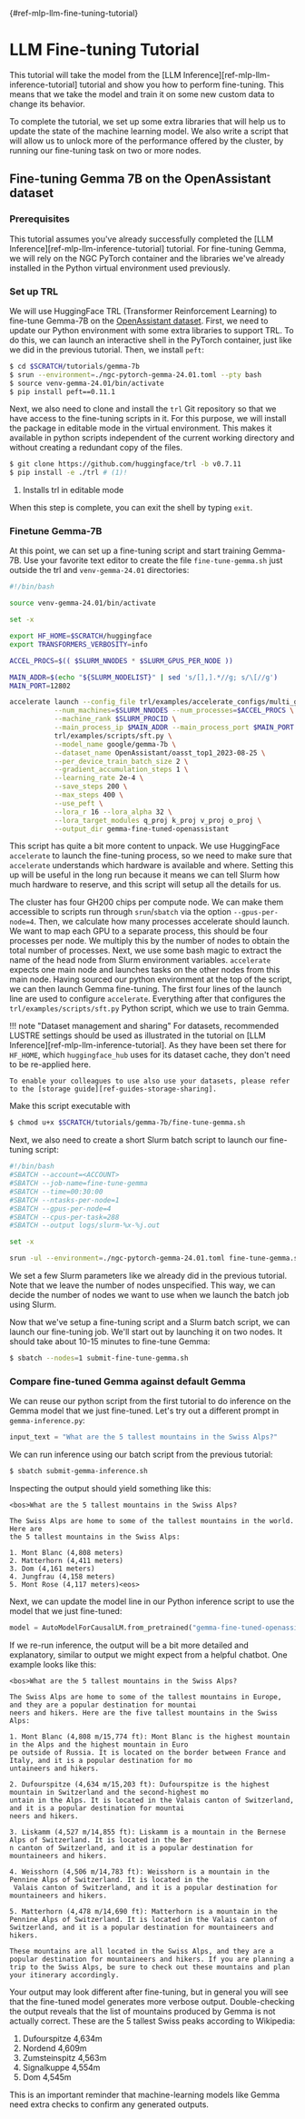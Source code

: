 [](){#ref-mlp-llm-fine-tuning-tutorial}

# LLM Fine-tuning Tutorial

This tutorial will take the model from the [LLM Inference][ref-mlp-llm-inference-tutorial] tutorial and show you how to perform fine-tuning.
This means that we take the model and train it on some new custom data to change its behavior.

To complete the tutorial, we set up some extra libraries that will help us to update the state of the machine learning model.
We also write a script that will allow us to unlock more of the performance offered by the cluster, by running our fine-tuning task on two or more nodes.

## Fine-tuning Gemma 7B on the OpenAssistant dataset

### Prerequisites

This tutorial assumes you've already successfully completed the [LLM Inference][ref-mlp-llm-inference-tutorial] tutorial.
For fine-tuning Gemma, we will rely on the NGC PyTorch container and the libraries we've already installed in the Python virtual environment used previously.

### Set up TRL

We will use HuggingFace TRL (Transformer Reinforcement Learning) to fine-tune Gemma-7B on the [OpenAssistant dataset](https://huggingface.co/datasets/OpenAssistant/oasst_top1_2023-08-25).
First, we need to update our Python environment with some extra libraries to support TRL.
To do this, we can launch an interactive shell in the PyTorch container, just like we did in the previous tutorial.
Then, we install `peft`:

```bash
$ cd $SCRATCH/tutorials/gemma-7b
$ srun --environment=./ngc-pytorch-gemma-24.01.toml --pty bash
$ source venv-gemma-24.01/bin/activate
$ pip install peft==0.11.1
```

Next, we also need to clone and install the `trl` Git repository so that we have access to the fine-tuning scripts in it.
For this purpose, we will install the package in editable mode in the virtual environment.
This makes it available in python scripts independent of the current working directory and without creating a redundant copy of the files.

```bash
$ git clone https://github.com/huggingface/trl -b v0.7.11
$ pip install -e ./trl # (1)!
```

1. Installs trl in editable mode

When this step is complete, you can exit the shell by typing `exit`.

### Finetune Gemma-7B

At this point, we can set up a fine-tuning script and start training Gemma-7B.
Use your favorite text editor to create the file `fine-tune-gemma.sh` just outside the trl and `venv-gemma-24.01` directories:

```bash title="$SCRATCH/tutorials/gemma-7b/fine-tune-gemma.sh"
#!/bin/bash

source venv-gemma-24.01/bin/activate

set -x

export HF_HOME=$SCRATCH/huggingface
export TRANSFORMERS_VERBOSITY=info

ACCEL_PROCS=$(( $SLURM_NNODES * $SLURM_GPUS_PER_NODE ))

MAIN_ADDR=$(echo "${SLURM_NODELIST}" | sed 's/[],].*//g; s/\[//g')
MAIN_PORT=12802

accelerate launch --config_file trl/examples/accelerate_configs/multi_gpu.yaml \
           --num_machines=$SLURM_NNODES --num_processes=$ACCEL_PROCS \
           --machine_rank $SLURM_PROCID \
           --main_process_ip $MAIN_ADDR --main_process_port $MAIN_PORT \
           trl/examples/scripts/sft.py \
           --model_name google/gemma-7b \
           --dataset_name OpenAssistant/oasst_top1_2023-08-25 \
           --per_device_train_batch_size 2 \
           --gradient_accumulation_steps 1 \
           --learning_rate 2e-4 \
           --save_steps 200 \
           --max_steps 400 \
           --use_peft \
           --lora_r 16 --lora_alpha 32 \
           --lora_target_modules q_proj k_proj v_proj o_proj \
           --output_dir gemma-fine-tuned-openassistant
```

This script has quite a bit more content to unpack.
We use HuggingFace `accelerate` to launch the fine-tuning process, so we need to make sure that `accelerate` understands which hardware is available and where.
Setting this up will be useful in the long run because it means we can tell Slurm how much hardware to reserve, and this script will setup all the details for us.

The cluster has four GH200 chips per compute node.
We can make them accessible to scripts run through `srun`/`sbatch` via the option `--gpus-per-node=4`.
Then, we calculate how many processes accelerate should launch.
We want to map each GPU to a separate process, this should be four processes per node.
We multiply this by the number of nodes to obtain the total number of processes.
Next, we use some bash magic to extract the name of the head node from Slurm environment variables.
`accelerate` expects one main node and launches tasks on the other nodes from this main node.
Having sourced our python environment at the top of the script, we can then launch Gemma fine-tuning.
The first four lines of the launch line are used to configure `accelerate`.
Everything after that configures the `trl/examples/scripts/sft.py` Python script, which we use to train Gemma.

!!! note "Dataset management and sharing"
    For datasets, recommended LUSTRE settings should be used as illustrated in the tutorial on [LLM Inference][ref-mlp-llm-inference-tutorial]. As they have been set there for `HF_HOME`, which `huggingface_hub` uses for its dataset cache, they don't need to be re-applied here.

    To enable your colleagues to use also use your datasets, please refer to the [storage guide][ref-guides-storage-sharing].

Make this script executable with

```bash
$ chmod u+x $SCRATCH/tutorials/gemma-7b/fine-tune-gemma.sh
```

Next, we also need to create a short Slurm batch script to launch our fine-tuning script:

```bash title="$SCRATCH/tutorials/gemma-7b/submit-fine-tune-gemma.sh"
#!/bin/bash
#SBATCH --account=<ACCOUNT>
#SBATCH --job-name=fine-tune-gemma
#SBATCH --time=00:30:00
#SBATCH --ntasks-per-node=1
#SBATCH --gpus-per-node=4
#SBATCH --cpus-per-task=288
#SBATCH --output logs/slurm-%x-%j.out

set -x

srun -ul --environment=./ngc-pytorch-gemma-24.01.toml fine-tune-gemma.sh
```

We set a few Slurm parameters like we already did in the previous tutorial.
Note that we leave the number of nodes unspecified.
This way, we can decide the number of nodes we want to use when we launch the batch job using Slurm.

Now that we've setup a fine-tuning script and a Slurm batch script, we can launch our fine-tuning job.
We'll start out by launching it on two nodes.
It should take about 10-15 minutes to fine-tune Gemma:

```bash
$ sbatch --nodes=1 submit-fine-tune-gemma.sh
```

### Compare fine-tuned Gemma against default Gemma

We can reuse our python script from the first tutorial to do inference on the Gemma model that we just fine-tuned.
Let's try out a different prompt in `gemma-inference.py`:

```python
input_text = "What are the 5 tallest mountains in the Swiss Alps?"
```

We can run inference using our batch script from the previous tutorial:

```bash
$ sbatch submit-gemma-inference.sh
```

Inspecting the output should yield something like this:

```
<bos>What are the 5 tallest mountains in the Swiss Alps?

The Swiss Alps are home to some of the tallest mountains in the world. Here are
the 5 tallest mountains in the Swiss Alps:

1. Mont Blanc (4,808 meters)
2. Matterhorn (4,411 meters)
3. Dom (4,161 meters)
4. Jungfrau (4,158 meters)
5. Mont Rose (4,117 meters)<eos>
```

Next, we can update the model line in our Python inference script to use the model that we just fine-tuned:

```python
model = AutoModelForCausalLM.from_pretrained("gemma-fine-tuned-openassistant/checkpoint-400", device_map="auto")
```

If we re-run inference, the output will be a bit more detailed and explanatory, similar to output we might expect from a helpful chatbot. One example looks like this:

```
<bos>What are the 5 tallest mountains in the Swiss Alps?

The Swiss Alps are home to some of the tallest mountains in Europe, and they are a popular destination for mountai
neers and hikers. Here are the five tallest mountains in the Swiss Alps:

1. Mont Blanc (4,808 m/15,774 ft): Mont Blanc is the highest mountain in the Alps and the highest mountain in Euro
pe outside of Russia. It is located on the border between France and Italy, and it is a popular destination for mo
untaineers and hikers.

2. Dufourspitze (4,634 m/15,203 ft): Dufourspitze is the highest mountain in Switzerland and the second-highest mo
untain in the Alps. It is located in the Valais canton of Switzerland, and it is a popular destination for mountai
neers and hikers.

3. Liskamm (4,527 m/14,855 ft): Liskamm is a mountain in the Bernese Alps of Switzerland. It is located in the Ber
n canton of Switzerland, and it is a popular destination for mountaineers and hikers.

4. Weisshorn (4,506 m/14,783 ft): Weisshorn is a mountain in the Pennine Alps of Switzerland. It is located in the
 Valais canton of Switzerland, and it is a popular destination for mountaineers and hikers.

5. Matterhorn (4,478 m/14,690 ft): Matterhorn is a mountain in the Pennine Alps of Switzerland. It is located in the Valais canton of Switzerland, and it is a popular destination for mountaineers and hikers.

These mountains are all located in the Swiss Alps, and they are a popular destination for mountaineers and hikers. If you are planning a trip to the Swiss Alps, be sure to check out these mountains and plan your itinerary accordingly.
```

Your output may look different after fine-tuning, but in general you will see that the fine-tuned model generates more verbose output.
Double-checking the output reveals that the list of mountains produced by Gemma is not actually correct.
These are the 5 tallest Swiss peaks according to Wikipedia:

1. Dufourspitze 4,634m
2. Nordend 4,609m
3. Zumsteinspitz 4,563m
4. Signalkuppe 4,554m
5. Dom 4,545m

This is an important reminder that machine-learning models like Gemma need extra checks to confirm any generated outputs.
